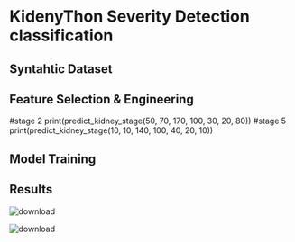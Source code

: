 # KidenyThon Severity Detection classification 

## Syntahtic Dataset

## Feature Selection & Engineering 

#stage 2
print(predict_kidney_stage(50, 70, 170, 100, 30, 20, 80))
#stage 5
print(predict_kidney_stage(10, 10, 140, 100, 40, 20, 10))

## Model Training

## Results

![download](https://github.com/user-attachments/assets/110581ec-af71-4c76-b6ea-cc95759aa8de)

![download](https://github.com/user-attachments/assets/941bf3aa-a426-4a62-b0fc-d91e620e44ee)
